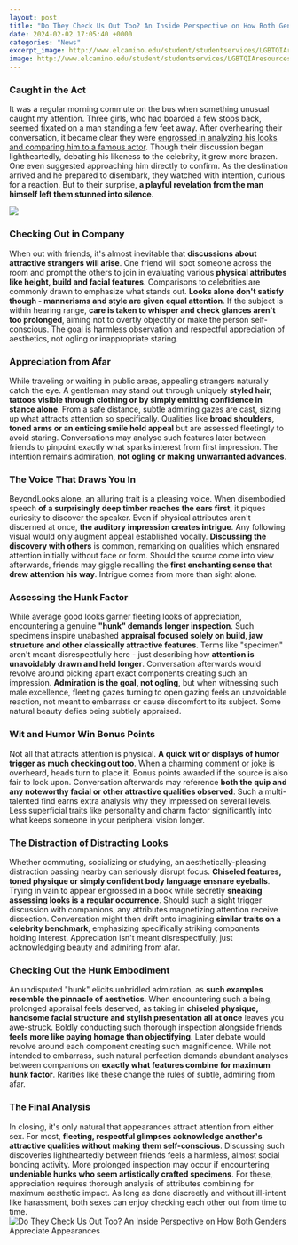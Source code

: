 ```yaml
---
layout: post
title: "Do They Check Us Out Too? An Inside Perspective on How Both Genders Appreciate Appearances"
date: 2024-02-02 17:05:40 +0000
categories: "News"
excerpt_image: http://www.elcamino.edu/student/studentservices/LGBTQIAresources/images/gendersexuality.png
image: http://www.elcamino.edu/student/studentservices/LGBTQIAresources/images/gendersexuality.png
---
```


### Caught in the Act 
It was a regular morning commute on the bus when something unusual caught my attention. Three girls, who had boarded a few stops back, seemed fixated on a man standing a few feet away. After overhearing their conversation, it became clear they were [engrossed in analyzing his looks and comparing him to a famous actor](https://fistore.mysenprints.com/collection/aldama). Though their discussion began lightheartedly, debating his likeness to the celebrity, it grew more brazen. One even suggested approaching him directly to confirm. As the destination arrived and he prepared to disembark, they watched with intention, curious for a reaction. But to their surprise, **a playful revelation from the man himself left them stunned into silence**.

![](https://cbsnews1.cbsistatic.com/hub/i/2017/03/15/8f9ac971-8ce1-4c19-851a-462310c2c086/compgender.jpg)
### Checking Out in Company
When out with friends, it's almost inevitable that **discussions about attractive strangers will arise**. One friend will spot someone across the room and prompt the others to join in evaluating various **physical attributes like height, build and facial features**. Comparisons to celebrities are commonly drawn to emphasize what stands out. **Looks alone don't satisfy though - mannerisms and style are given equal attention**. If the subject is within hearing range, **care is taken to whisper and check glances aren't too prolonged**, aiming not to overtly objectify or make the person self-conscious. The goal is harmless observation and respectful appreciation of aesthetics, not ogling or inappropriate staring.
### Appreciation from Afar   
While traveling or waiting in public areas, appealing strangers naturally catch the eye. A gentleman may stand out through uniquely **styled hair, tattoos visible through clothing or by simply emitting confidence in stance alone**. From a safe distance, subtle admiring gazes are cast, sizing up what attracts attention so specifically. Qualities like **broad shoulders, toned arms or an enticing smile hold appeal** but are assessed fleetingly to avoid staring. Conversations may analyse such features later between friends to pinpoint exactly what sparks interest from first impression. The intention remains admiration, **not ogling or making unwarranted advances**.
### The Voice That Draws You In
BeyondLooks alone, an alluring trait is a pleasing voice. When disembodied speech **of a surprisingly deep timber reaches the ears first**, it piques curiosity to discover the speaker. Even if physical attributes aren't discerned at once, **the auditory impression creates intrigue**. Any following visual would only augment appeal established vocally. **Discussing the discovery with others** is common, remarking on qualities which ensnared attention initially without face or form. Should the source come into view afterwards, friends may giggle recalling the **first enchanting sense that drew attention his way**. Intrigue comes from more than sight alone.  
### Assessing the Hunk Factor
While average good looks garner fleeting looks of appreciation, encountering a genuine **"hunk" demands longer inspection**. Such specimens inspire unabashed **appraisal focused solely on build, jaw structure and other classically attractive features**. Terms like "specimen" aren't meant disrespectfully here - just describing how **attention is unavoidably drawn and held longer**. Conversation afterwards would revolve around picking apart exact components creating such an impression. **Admiration is the goal, not ogling**, but when witnessing such male excellence, fleeting gazes turning to open gazing feels an unavoidable reaction, not meant to embarrass or cause discomfort to its subject. Some natural beauty defies being subtlely appraised. 
### Wit and Humor Win Bonus Points
Not all that attracts attention is physical. **A quick wit or displays of humor trigger as much checking out too**. When a charming comment or joke is overheard, heads turn to place it. Bonus points awarded if the source is also fair to look upon. Conversation afterwards may reference **both the quip and any noteworthy facial or other attractive qualities observed**. Such a multi-talented find earns extra analysis why they impressed on several levels. Less superficial traits like personality and charm factor significantly into what keeps someone in your peripheral vision longer.
### The Distraction of Distracting Looks  
Whether commuting, socializing or studying, an aesthetically-pleasing distraction passing nearby can seriously disrupt focus. **Chiseled features, toned physique or simply confident body language ensnare eyeballs**. Trying in vain to appear engrossed in a book while secretly **sneaking assessing looks is a regular occurrence**. Should such a sight trigger discussion with companions, any attributes magnetizing attention receive dissection. Conversation might then drift onto imagining **similar traits on a celebrity benchmark**, emphasizing specifically striking components holding interest. Appreciation isn't meant disrespectfully, just acknowledging beauty and admiring from afar.
### Checking Out the Hunk Embodiment
An undisputed "hunk" elicits unbridled admiration, as **such examples resemble the pinnacle of aesthetics**. When encountering such a being, prolonged appraisal feels deserved, as taking in **chiseled physique, handsome facial structure and stylish presentation all at once** leaves you awe-struck. Boldly conducting such thorough inspection alongside friends **feels more like paying homage than objectifying**. Later debate would revolve around each component creating such magnificence.  While not intended to embarrass, such natural perfection demands abundant analyses between companions on **exactly what features combine for maximum hunk factor**. Rarities like these change the rules of subtle, admiring from afar.
### The Final Analysis
In closing, it's only natural that appearances attract attention from either sex. For most, **fleeting, respectful glimpses acknowledge another's attractive qualities without making them self-conscious**. Discussing such discoveries lightheartedly between friends feels a harmless, almost social bonding activity. More prolonged inspection may occur if encountering **undeniable hunks who seem artistically crafted specimens**. For these, appreciation requires thorough analysis of attributes combining for maximum aesthetic impact. As long as done discreetly and without ill-intent like harassment, both sexes can enjoy checking each other out from time to time.
![Do They Check Us Out Too? An Inside Perspective on How Both Genders Appreciate Appearances](http://www.elcamino.edu/student/studentservices/LGBTQIAresources/images/gendersexuality.png)